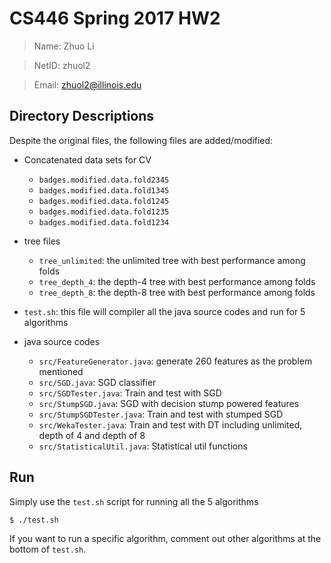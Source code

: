# CS446 Spring 2017 HW2

> Name: Zhuo Li

> NetID: zhuol2

> Email: zhuol2@illinois.edu

## Directory Descriptions

Despite the original files, the following files are added/modified:

- Concatenated data sets for CV
  - `badges.modified.data.fold2345`
  - `badges.modified.data.fold1345`
  - `badges.modified.data.fold1245`
  - `badges.modified.data.fold1235`
  - `badges.modified.data.fold1234`

- tree files
  - `tree_unlimited`: the unlimited tree with best performance among folds
  - `tree_depth_4`: the depth-4 tree with best performance among folds
  - `tree_depth_8`: the depth-8 tree with best performance among folds

- `test.sh`: this file will compiler all the java source codes and run for 5 algorithms

- java source codes
  - `src/FeatureGenerator.java`: generate 260 features as the problem mentioned
  - `src/SGD.java`: SGD classifier
  - `src/SGDTester.java`: Train and test with SGD
  - `src/StumpSGD.java`: SGD with decision stump powered features
  - `src/StumpSGDTester.java`: Train and test with stumped SGD
  - `src/WekaTester.java`: Train and test with DT including unlimited, depth of 4 and depth of 8
  - `src/StatisticalUtil.java`: Statistical util functions

## Run

Simply use the `test.sh` script for running all the 5 algorithms

```bash
$ ./test.sh
```

If you want to run a specific algorithm, comment out other algorithms at the bottom of `test.sh`.
